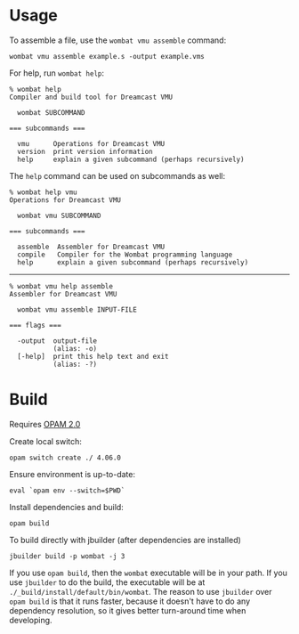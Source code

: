 Usage
=====

To assemble a file, use the `wombat vmu assemble` command:

    wombat vmu assemble example.s -output example.vms

For help, run `wombat help`:

    % wombat help
    Compiler and build tool for Dreamcast VMU
    
      wombat SUBCOMMAND
    
    === subcommands ===
    
      vmu      Operations for Dreamcast VMU
      version  print version information
      help     explain a given subcommand (perhaps recursively)

The `help` command can be used on subcommands as well:

    % wombat help vmu
    Operations for Dreamcast VMU
    
      wombat vmu SUBCOMMAND
    
    === subcommands ===
    
      assemble  Assembler for Dreamcast VMU
      compile   Compiler for the Wombat programming language
      help      explain a given subcommand (perhaps recursively)

---

    % wombat vmu help assemble
    Assembler for Dreamcast VMU
    
      wombat vmu assemble INPUT-FILE
    
    === flags ===
    
      -output  output-file
               (alias: -o)
      [-help]  print this help text and exit
               (alias: -?)

Build
=====

Requires [OPAM 2.0](https://opam.ocaml.org/blog/opam-2-0-preview/#Let-39-s-go-then-how-to-try-it)

Create local switch:

    opam switch create ./ 4.06.0

Ensure environment is up-to-date:

    eval `opam env --switch=$PWD`

Install dependencies and build:

    opam build

To build directly with jbuilder (after dependencies are installed)

    jbuilder build -p wombat -j 3

If you use `opam build`, then the `wombat` executable will be in your
path. If you use `jbuilder` to do the build, the executable will be at
`./_build/install/default/bin/wombat`. The reason to use `jbuilder`
over `opam build` is that it runs faster, because it doesn't have to
do any dependency resolution, so it gives better turn-around time when
developing.
